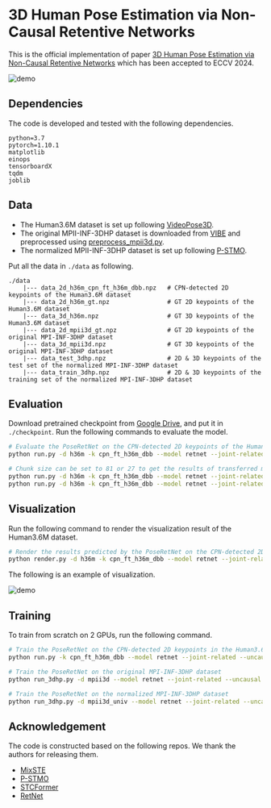 # 3D Human Pose Estimation via Non-Causal Retentive Networks

This is the official implementation of paper [3D Human Pose Estimation via Non-Causal Retentive Networks](https://link.springer.com/chapter/10.1007/978-3-031-73414-4_7) which has been accepted to ECCV 2024. 

![demo](assets/demo.gif)


## Dependencies

The code is developed and tested with the following dependencies.
```
python=3.7
pytorch=1.10.1
matplotlib
einops
tensorboardX
tqdm
joblib
```

## Data

- The Human3.6M dataset is set up following [VideoPose3D](https://github.com/facebookresearch/VideoPose3D). 
- The original MPII-INF-3DHP dataset is downloaded from [VIBE](https://github.com/mkocabas/VIBE/blob/master/scripts/prepare_data.sh) and preprocessed using [preprocess_mpii3d.py](./common/dataset/preprocess_mpii3d.py). 
- The normalized MPII-INF-3DHP dataset is set up following [P-STMO](https://github.com/paTRICK-swk/P-STMO).

Put all the data in `./data` as following.

```
./data
    |--- data_2d_h36m_cpn_ft_h36m_dbb.npz   # CPN-detected 2D keypoints of the Human3.6M dataset
    |--- data_2d_h36m_gt.npz                # GT 2D keypoints of the Human3.6M dataset
    |--- data_3d_h36m.npz                   # GT 3D keypoints of the Human3.6M dataset
    |--- data_2d_mpii3d_gt.npz              # GT 2D keypoints of the original MPI-INF-3DHP dataset
    |--- data_3d_mpii3d.npz                 # GT 3D keypoints of the original MPI-INF-3DHP dataset
    |--- data_test_3dhp.npz                 # 2D & 3D keypoints of the test set of the normalized MPI-INF-3DHP dataset
    |--- data_train_3dhp.npz                # 2D & 3D keypoints of the training set of the normalized MPI-INF-3DHP dataset
```

## Evaluation

Download pretrained checkpoint from [Google Drive](https://drive.google.com/drive/folders/1Ik3YP3d8eC0zsxWioonqtz6H4ozJqjfJ?usp=drive_link), and put it in `./checkpoint`. Run the following commands to evaluate the model.

```bash
# Evaluate the PoseRetNet on the CPN-detected 2D keypoints of the Human3.6M dataset
python run.py -d h36m -k cpn_ft_h36m_dbb --model retnet --joint-related --uncausal --chunk-size 243 -c checkpoint --evaluate PoseRetNet_h36m_cpn_243f.pth --nolog

# Chunk size can be set to 81 or 27 to get the results of transferred model
python run.py -d h36m -k cpn_ft_h36m_dbb --model retnet --joint-related --uncausal --chunk-size 81 -c checkpoint --evaluate PoseRetNet_h36m_cpn_243f.pth --nolog
python run.py -d h36m -k cpn_ft_h36m_dbb --model retnet --joint-related --uncausal --chunk-size 27 -c checkpoint --evaluate PoseRetNet_h36m_cpn_243f.pth --nolog
```

## Visualization

Run the following command to render the visualization result of the Human3.6M dataset.

```bash
# Render the results predicted by the PoseRetNet on the CPN-detected 2D keypoints of the Human3.6M dataset
python render.py -d h36m -k cpn_ft_h36m_dbb --model retnet --joint-related --uncausal --chunk-size 243 -c checkpoint --evaluate PoseRetNet_h36m_cpn_243f.pth --viz-output output/retnet_cpn_243f --viz-subject S9 --viz-action 'Photo 1' --viz-limit 500
```

The following is an example of visualization.

![demo](assets/demo_h36m.gif)

## Training

To train from scratch on 2 GPUs, run the following command. 

```bash
# Train the PoseRetNet on the CPN-detected 2D keypoints in the Human3.6M dataset
python run.py -k cpn_ft_h36m_dbb --model retnet --joint-related --uncausal --chunk-size 243 -f 900 -s 450 --random-shift -b 2 -l log/run -gpu 0,1

# Train the PoseRetNet on the original MPI-INF-3DHP dataset
python run_3dhp.py -d mpii3d --model retnet --joint-related --uncausal --chunk-size 9 -f 600 -s 600 -lr 1e-4 --lr-decay 0.98 --random-shift -b 4 -l log/run -gpu 0,1

# Train the PoseRetNet on the normalized MPI-INF-3DHP dataset
python run_3dhp.py -d mpii3d_univ --model retnet --joint-related --uncausal --chunk-size 9 -f 600 -s 600 -lr 1e-4 --lr-decay 0.98 --random-shift -b 4 -l log/run -gpu 0,1
```

## Acknowledgement

The code is constructed based on the following repos. We thank the authors for releasing them.

- [MixSTE](https://github.com/JinluZhang1126/MixSTE)
- [P-STMO](https://github.com/paTRICK-swk/P-STMO/tree/main)
- [STCFormer](https://github.com/zhenhuat/STCFormer)
- [RetNet](https://github.com/Jamie-Stirling/RetNet)
